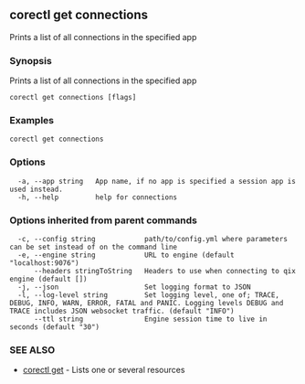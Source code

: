 ## corectl get connections

Prints a list of all connections in the specified app

### Synopsis

Prints a list of all connections in the specified app

```
corectl get connections [flags]
```

### Examples

```
corectl get connections
```

### Options

```
  -a, --app string   App name, if no app is specified a session app is used instead.
  -h, --help         help for connections
```

### Options inherited from parent commands

```
  -c, --config string            path/to/config.yml where parameters can be set instead of on the command line
  -e, --engine string            URL to engine (default "localhost:9076")
      --headers stringToString   Headers to use when connecting to qix engine (default [])
  -j, --json                     Set logging format to JSON
  -l, --log-level string         Set logging level, one of; TRACE, DEBUG, INFO, WARN, ERROR, FATAL and PANIC. Logging levels DEBUG and TRACE includes JSON websocket traffic. (default "INFO")
      --ttl string               Engine session time to live in seconds (default "30")
```

### SEE ALSO

* [corectl get](corectl_get.md)	 - Lists one or several resources

